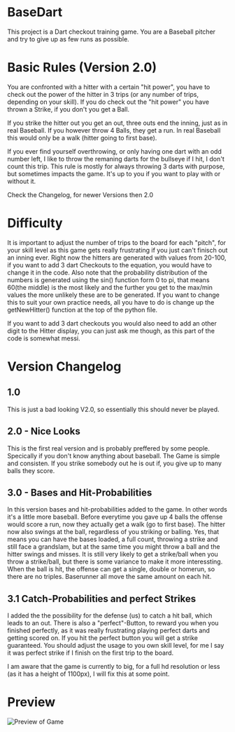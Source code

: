 # BaseDart
This project is a Dart checkout training game. You are a Baseball pitcher and try to give up as few runs as possible. 

# Basic Rules (Version 2.0)
You are confronted with a hitter with a certain "hit power", you have to check out the power of the hitter in 3 trips (or any number of trips, depending on your skill).
If you do check out the "hit power" you have thrown a Strike, if you don't you get a Ball.

If you strike the hitter out you get an out, three outs end the inning, just as in real Baseball.
If you however throw 4 Balls, they get a run. In real Baseball this would only be a walk (hitter going to first base).

If you ever find yourself overthrowing, or only having one dart with an odd number left, I like to throw the remaning darts for the bullseye if I hit, I don't count this trip. This rule is mostly for always throwing 3 darts with purpose, but sometimes impacts the game. It's up to you if you want to play with or without it.

Check the Changelog, for newer Versions then 2.0

# Difficulty
It is important to adjust the number of trips to the board for each "pitch", for your skill level as this game gets really frustrating if you just can't finisch out an inning ever.
Right now the hitters are generated with values from 20-100, if you want to add 3 dart Checkouts to the equation, you would have to change it in the code.
Also note that the probability distribution of the numbers is generated using the sin() function form 0 to pi, that means 60(the middle) is the most likely and the further you get to the max/min values the more unlikely these are to be generated.
If you want to change this to suit your own practice needs, all you have to do is change up the getNewHitter() function at the top of the python file.

If you want to add 3 dart checkouts you would also need to add an other digit to the Hitter display, you can just ask me though, as this part of the code is somewhat messi.

# Version Changelog
## 1.0
This is just a bad looking V2.0, so essentially this should never be played. 

## 2.0 - Nice Looks
This is the first real version and is probably preffered by some people. Specically if you don't know anything about baseball. The Game is simple and consisten. If you strike somebody out he is out if, you give up to many balls they score.

## 3.0 - Bases and Hit-Probabilities
In this version bases and hit-probabilities added to the game. In other words it's a little more baseball. Before everytime you gave up 4 balls the offense would score a run, now they actually get a walk (go to first base). The hitter now also swings at the ball, regardless of you striking or balling. Yes, that means you can have the bases loaded, a full count, throwing a strike and still face a grandslam, but at the same time you might throw a ball and the hitter swings and misses. It is still very likely to get a strike/ball when you throw a strike/ball, but there is some variance to make it more interessting. When the ball is hit, the offense can get a single, double or homerun, so there are no triples. Baserunner all move the same amount on each hit.

## 3.1 Catch-Probabilities and perfect Strikes
I added the the possibility for the defense (us) to catch a hit ball, which leads to an out. There is also a 
"perfect"-Button, to reward you when you finished perfectly, as it was really frustrating playing perfect darts and getting scored on. If you hit the perfect button you will get a strike guaranteed. You should adjust the usage to you own skill level, for me I say it was perfect strike if I finish on the first trip to the board. 

I am aware that the game is currently to big, for a full hd resolution or less (as it has a height of 1100px), I will fix this at some point.

# Preview
![Preview of Game](https://raw.github.com/bjoernveit/BaseDart/master/preview.PNG)
